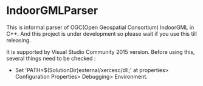 # IndoorGMLParser

This is informal parser of OGC(Open Geospatial Consortium) IndoorGML in C++.
And this project is under development so please wait if you use this till releasing.

It is supported by Visual Studio Community 2015 version.
Before using this, several things need to be checked : 
- Set 'PATH=$(SolutionDir)external/xercesc/dll;' at properties> Configuration Properties> Debugging> Environment.
